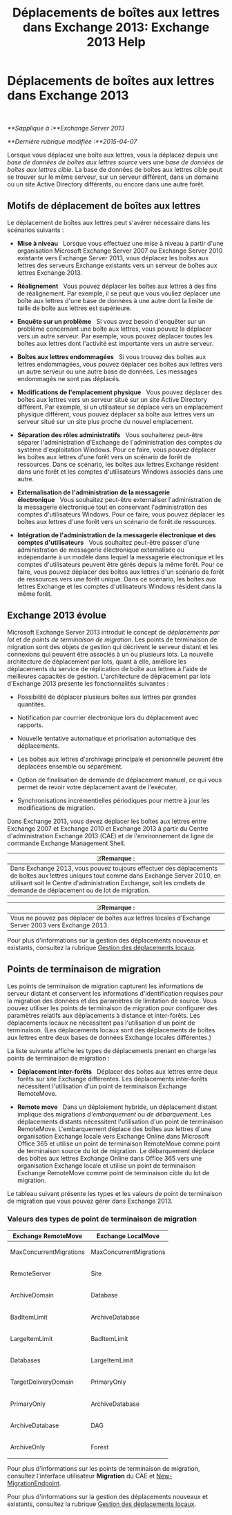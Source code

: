 ﻿---
title: 'Déplacements de boîtes aux lettres dans Exchange 2013: Exchange 2013 Help'
TOCTitle: Déplacements de boîtes aux lettres dans Exchange 2013
ms:assetid: 9c0a0bc9-2a39-4cf0-aa6e-6e5ef3fd38b5
ms:mtpsurl: https://technet.microsoft.com/fr-fr/library/JJ150543(v=EXCHG.150)
ms:contentKeyID: 50478810
ms.date: 04/24/2018
mtps_version: v=EXCHG.150
ms.translationtype: HT
---

# Déplacements de boîtes aux lettres dans Exchange 2013

 

_**Sapplique à :**Exchange Server 2013_

_**Dernière rubrique modifiée :**2015-04-07_

Lorsque vous déplacez une boîte aux lettres, vous la déplacez depuis une *base de données de boîtes aux lettres source* vers une *base de données de boîtes aux lettres cible*. La base de données de boîtes aux lettres cible peut se trouver sur le même serveur, sur un serveur différent, dans un domaine ou un site Active Directory différents, ou encore dans une autre forêt.

## Motifs de déplacement de boîtes aux lettres

Le déplacement de boîtes aux lettres peut s'avérer nécessaire dans les scénarios suivants :

  - **Mise à niveau**   Lorsque vous effectuez une mise à niveau à partir d'une organisation Microsoft Exchange Server 2007 ou Exchange Server 2010 existante vers Exchange Server 2013, vous déplacez les boîtes aux lettres des serveurs Exchange existants vers un serveur de boîtes aux lettres Exchange 2013.

  - **Réalignement**   Vous pouvez déplacer les boîtes aux lettres à des fins de réalignement. Par exemple, il se peut que vous vouliez déplacer une boîte aux lettres d'une base de données à une autre dont la limite de taille de boîte aux lettres est supérieure.

  - **Enquête sur un problème**   Si vous avez besoin d'enquêter sur un problème concernant une boîte aux lettres, vous pouvez la déplacer vers un autre serveur. Par exemple, vous pouvez déplacer toutes les boîtes aux lettres dont l'activité est importante vers un autre serveur.

  - **Boîtes aux lettres endommagées**   Si vous trouvez des boîtes aux lettres endommagées, vous pouvez déplacer ces boîtes aux lettres vers un autre serveur ou une autre base de données. Les messages endommagés ne sont pas déplacés.

  - **Modifications de l'emplacement physique**   Vous pouvez déplacer des boîtes aux lettres vers un serveur situé sur un site Active Directory différent. Par exemple, si un utilisateur se déplace vers un emplacement physique différent, vous pouvez déplacer sa boîte aux lettres vers un serveur situé sur un site plus proche du nouvel emplacement.

  - **Séparation des rôles administratifs**   Vous souhaiterez peut-être séparer l'administration d'Exchange de l'administration des comptes du système d'exploitation Windows. Pour ce faire, vous pouvez déplacer les boîtes aux lettres d'une forêt vers un scénario de forêt de ressources. Dans ce scénario, les boîtes aux lettres Exchange résident dans une forêt et les comptes d'utilisateurs Windows associés dans une autre.

  - **Externalisation de l'administration de la messagerie électronique**   Vous souhaitez peut-être externaliser l'administration de la messagerie électronique tout en conservant l'administration des comptes d'utilisateurs Windows. Pour ce faire, vous pouvez déplacer les boîtes aux lettres d'une forêt vers un scénario de forêt de ressources.

  - **Intégration de l'administration de la messagerie électronique et des comptes d'utilisateurs**   Vous souhaitez peut-être passer d'une administration de messagerie électronique externalisée ou indépendante à un modèle dans lequel la messagerie électronique et les comptes d'utilisateurs peuvent être gérés depuis la même forêt. Pour ce faire, vous pouvez déplacer des boîtes aux lettres d'un scénario de forêt de ressources vers une forêt unique. Dans ce scénario, les boîtes aux lettres Exchange et les comptes d'utilisateurs Windows résident dans la même forêt.

## Exchange 2013 évolue

Microsoft Exchange Server 2013 introduit le concept de *déplacements par lot* et de *points de terminaison de migration*. Les points de terminaison de migration sont des objets de gestion qui décrivent le serveur distant et les connexions qui peuvent être associés à un ou plusieurs lots. La nouvelle architecture de déplacement par lots, quant à elle, améliore les déplacements du service de réplication de boîte aux lettres à l'aide de meilleures capacités de gestion. L'architecture de déplacement par lots d'Exchange 2013 présente les fonctionnalités suivantes :

  - Possibilité de déplacer plusieurs boîtes aux lettres par grandes quantités.

  - Notification par courrier électronique lors du déplacement avec rapports.

  - Nouvelle tentative automatique et priorisation automatique des déplacements.

  - Les boîtes aux lettres d'archivage principale et personnelle peuvent être déplacées ensemble ou séparément.

  - Option de finalisation de demande de déplacement manuel, ce qui vous permet de revoir votre déplacement avant de l'exécuter.

  - Synchronisations incrémentielles périodiques pour mettre à jour les modifications de migration.

Dans Exchange 2013, vous devez déplacer les boîtes aux lettres entre Exchange 2007 et Exchange 2010 et Exchange 2013 à partir du Centre d'administration Exchange 2013 (CAE) et de l'environnement de ligne de commande Exchange Management Shell.

<table>
<thead>
<tr class="header">
<th><img src="images/JJ159664.note(EXCHG.150).gif" title="Remarque" alt="Remarque" />Remarque :</th>
</tr>
</thead>
<tbody>
<tr class="odd">
<td>Dans Exchange 2013, vous pouvez toujours effectuer des déplacements de boîtes aux lettres uniques tout comme dans Exchange Server 2010, en utilisant soit le Centre d'administration Exchange, soit les cmdlets de demande de déplacement ou de lot de migration.</td>
</tr>
</tbody>
</table>


<table>
<thead>
<tr class="header">
<th><img src="images/JJ159664.note(EXCHG.150).gif" title="Remarque" alt="Remarque" />Remarque :</th>
</tr>
</thead>
<tbody>
<tr class="odd">
<td>Vous ne pouvez pas déplacer de boîtes aux lettres locales d’Exchange Server 2003 vers Exchange 2013.</td>
</tr>
</tbody>
</table>


Pour plus d'informations sur la gestion des déplacements nouveaux et existants, consultez la rubrique [Gestion des déplacements locaux](manage-on-premises-moves-exchange-2013-help.md).

## Points de terminaison de migration

Les points de terminaison de migration capturent les informations de serveur distant et conservent les informations d'identification requises pour la migration des données et des paramètres de limitation de source. Vous pouvez utiliser les points de terminaison de migration pour configurer des paramètres relatifs aux déplacements à distance et inter-forêts. Les déplacements locaux ne nécessitent pas l'utilisation d'un point de terminaison. (Les déplacements locaux sont des déplacements de boîtes aux lettres entre deux bases de données Exchange locales différentes.)

La liste suivante affiche les types de déplacements prenant en charge les points de terminaison de migration :

  - **Déplacement inter-forêts**   Déplacer des boîtes aux lettres entre deux forêts sur site Exchange différentes. Les déplacements inter-forêts nécessitent l'utilisation d'un point de terminaison Exchange RemoteMove.

  - **Remote move**   Dans un déploiement hybride, un déplacement distant implique des migrations *d'embarquement* ou *de débarquement*. Les déplacements distants nécessitent l'utilisation d'un point de terminaison RemoteMove. L'embarquement déplace des boîtes aux lettres d'une organisation Exchange locale vers Exchange Online dans Microsoft Office 365 et utilise un point de terminaison RemoteMove comme point de terminaison source du lot de migration. Le débarquement déplace des boîtes aux lettres Exchange Online dans Office 365 vers une organisation Exchange locale et utilise un point de terminaison Exchange RemoteMove comme point de terminaison cible du lot de migration.

Le tableau suivant présente les types et les valeurs de point de terminaison de migration que vous pouvez gérer dans Exchange 2013.

### Valeurs des types de point de terminaison de migration

<table>
<colgroup>
<col style="width: 50%" />
<col style="width: 50%" />
</colgroup>
<thead>
<tr class="header">
<th>Exchange RemoteMove</th>
<th>Exchange LocalMove</th>
</tr>
</thead>
<tbody>
<tr class="odd">
<td><p>MaxConcurrentMigrations</p></td>
<td><p>MaxConcurrentMigrations</p></td>
</tr>
<tr class="even">
<td><p>RemoteServer</p></td>
<td><p>Site</p></td>
</tr>
<tr class="odd">
<td><p>ArchiveDomain</p></td>
<td><p>Database</p></td>
</tr>
<tr class="even">
<td><p>BadItemLimit</p></td>
<td><p>ArchiveDatabase</p></td>
</tr>
<tr class="odd">
<td><p>LargeItemLimit</p></td>
<td><p>BadItemLimit</p></td>
</tr>
<tr class="even">
<td><p>Databases</p></td>
<td><p>LargeItemLimit</p></td>
</tr>
<tr class="odd">
<td><p>TargetDeliveryDomain</p></td>
<td><p>PrimaryOnly</p></td>
</tr>
<tr class="even">
<td><p>PrimaryOnly</p></td>
<td><p>ArchiveDatabase</p></td>
</tr>
<tr class="odd">
<td><p>ArchiveDatabase</p></td>
<td><p>DAG</p></td>
</tr>
<tr class="even">
<td><p>ArchiveOnly</p></td>
<td><p>Forest</p></td>
</tr>
</tbody>
</table>


Pour plus d'informations sur les points de terminaison de migration, consultez l'interface utilisateur **Migration** du CAE et [New-MigrationEndpoint](https://technet.microsoft.com/fr-fr/library/jj218611\(v=exchg.150\)).

Pour plus d'informations sur la gestion des déplacements nouveaux et existants, consultez la rubrique [Gestion des déplacements locaux](manage-on-premises-moves-exchange-2013-help.md).

